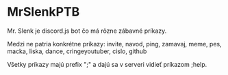 # MrSlenkPTB
Mr. Slenk je discord.js bot čo má rôzne zábavné príkazy.

Medzi ne patria konkrétne príkazy: invite, navod, ping, zamavaj, meme, pes, macka, liska, dance, cringeyoutuber, cislo, github

Všetky príkazy majú prefix ";" a dajú sa v serveri vidieť príkazom ;help.
